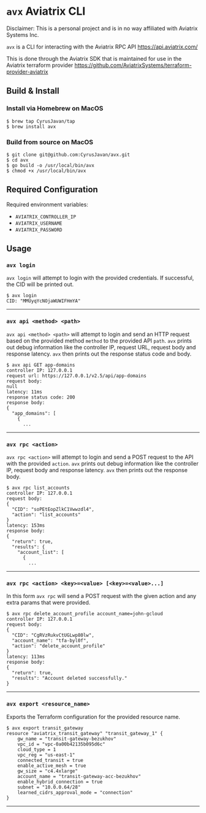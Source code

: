 `avx` Aviatrix CLI
=

Disclaimer: This is a personal project and is in no way affiliated with Aviatrix Systems Inc.

`avx` is a CLI for interacting with the Aviatrix RPC API https://api.aviatrix.com/

This is done through the Aviatrix SDK that is maintained for use in the Aviatrix
terraform provider https://github.com/AviatrixSystems/terraform-provider-aviatrix

Build & Install
-

### Install via Homebrew on MacOS
```shell script
$ brew tap CyrusJavan/tap
$ brew install avx
```

### Build from source on MacOS
```shell script
$ git clone git@github.com:CyrusJavan/avx.git
$ cd avx
$ go build -o /usr/local/bin/avx
$ chmod +x /usr/local/bin/avx
```

Required Configuration
-

Required environment variables:

- `AVIATRIX_CONTROLLER_IP`
- `AVIATRIX_USERNAME`
- `AVIATRIX_PASSWORD`

Usage
-

### `avx login`

`avx login` will attempt to login with the provided credentials. If
successful, the CID will be printed out.
```shell script
$ avx login
CID: "MMUyqYcNOjaWUWIFHmYA"
```

---

### `avx api <method> <path>`

`avx api <method> <path>` will attempt to login and send an HTTP request based on the
provided method `method` to the provided API `path`. `avx` prints out debug information
like the controller IP, request URL, request body and response latency. `avx` then prints out
the response status code and body.
```shell script
$ avx api GET app-domains
controller IP: 127.0.0.1
request url: https://127.0.0.1/v2.5/api/app-domains
request body:
null
latency: 11ms
response status code: 200
response body:
{
  "app_domains": [
    {
      ...
```

---

### `avx rpc <action>`

`avx rpc <action>` will attempt to login and send a POST request to
the API with the provided `action`. `avx` prints out debug information like the
controller IP, request body and response latency. `avx` then prints out the 
response body.
```shell script
$ avx rpc list_accounts
controller IP: 127.0.0.1
request body:
{
  "CID": "soPEtEopZlkC1Vwwzdl4",
  "action": "list_accounts"
}
latency: 153ms
response body:
{
  "return": true,
  "results": {
    "account_list": [
      {
        ...
```

---

### `avx rpc <action> <key>=<value> [<key>=<value>...]`

In this form `avx rpc` will send a POST request with the given action and any extra
params that were provided.
```shell script
$ avx rpc delete_account_profile account_name=john-gcloud
controller IP: 127.0.0.1
request body:
{
  "CID": "CgRVzRukvCtUGLwp80lw",
  "account_name": "tfa-byl0f",
  "action": "delete_account_profile"
}
latency: 113ms
response body:
{
  "return": true,
  "results": "Account deleted successfully."
} 
```

---

### `avx export <resource_name>`

Exports the Terraform configuration for the provided resource name.
```shell script
$ avx export transit_gateway
resource "aviatrix_transit_gateway" "transit_gateway_1" {
    gw_name = "transit-gateway-bezukhov"
    vpc_id = "vpc-0a00b42135b095d6c"
    cloud_type = 1
    vpc_reg = "us-east-1"
    connected_transit = true
    enable_active_mesh = true
    gw_size = "c4.4xlarge"
    account_name = "transit-gateway-acc-bezukhov"
    enable_hybrid_connection = true
    subnet = "10.0.0.64/28"
    learned_cidrs_approval_mode = "connection"
}
```

---
